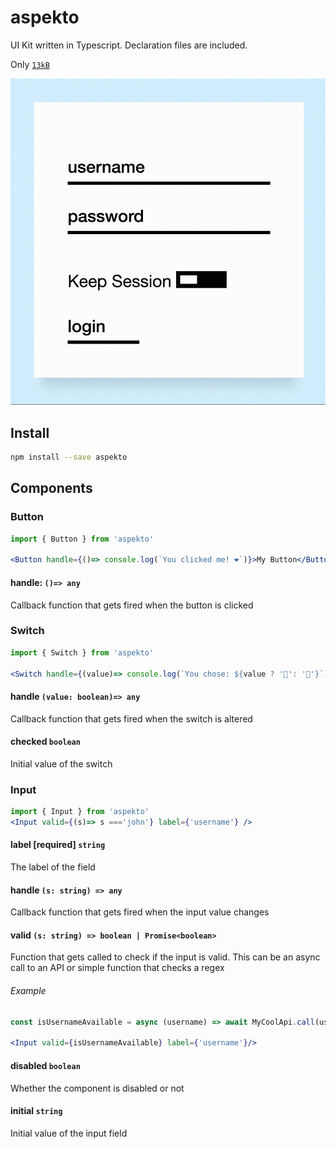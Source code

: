 # aspekto
UI Kit written in Typescript. Declaration files are included.

Only [`13kB`](https://bundlephobia.com/result?p=aspekto)

<p align="center">
  <img src="https://github.com/CupCakeArmy/aspekto/raw/master/test/aspekto.gif"/>
</p>

## Install

```bash
npm install --save aspekto
```

## Components

### Button

```jsx
import { Button } from 'aspekto'

<Button handle={()=> console.log(`You clicked me! ❤️`)}>My Button</Button>
```

#### handle: `()=> any`
Callback function that gets fired when the button is clicked

### Switch


```jsx
import { Switch } from 'aspekto'

<Switch handle={(value)=> console.log(`You chose: ${value ? '🍕': '🍔'}`)} />
```

#### handle `(value: boolean)=> any`
Callback function that gets fired when the switch is altered

#### checked `boolean`
Initial value of the switch

### Input

```jsx
import { Input } from 'aspekto'
<Input valid={(s)=> s ==='john'} label={'username'} />
```

#### label [required] `string`
The label of the field

#### handle `(s: string) => any`
Callback function that gets fired when the input value changes

#### valid `(s: string) => boolean | Promise<boolean>`

Function that gets called to check if the input is valid.
This can be an async call to an API or simple function that checks a regex

###### Example

```jsx
const isUsernameAvailable = async (username) => await MyCoolApi.call(username)

<Input valid={isUsernameAvailable} label={'username'}/>
```

#### disabled `boolean`
Whether the component is disabled or not

#### initial `string`
Initial value of the input field
